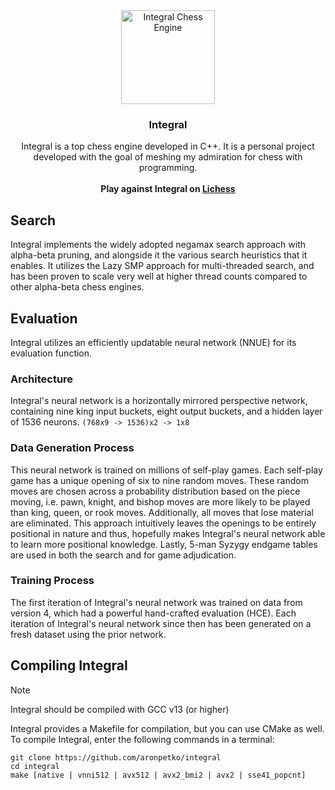 <div align="center">
<img src="https://i.imgur.com/LBxG3Ih.png" alt="Integral Chess Engine" width="150" height="150"/>
<h3>Integral</h3>
Integral is a top chess engine developed in C++. It is a personal project developed with the goal of meshing my admiration for chess with programming.
<br>
<br>
<strong>Play against Integral on <a href="https://lichess.org/@/IntegralBot">Lichess</a></strong>

</div>

## Search
Integral implements the widely adopted negamax search approach with alpha-beta pruning, and alongside it the various search heuristics that it enables. It utilizes the Lazy SMP approach for multi-threaded search, and has been proven to scale very well at higher thread counts compared to other alpha-beta chess engines.

## Evaluation
Integral utilizes an efficiently updatable neural network (NNUE) for its evaluation function.

### Architecture
Integral's neural network is a horizontally mirrored perspective network, containing nine king input buckets, eight output buckets, and a hidden layer of 1536 neurons.
`(768x9 -> 1536)x2 -> 1x8`

### Data Generation Process
This neural network is trained on millions of self-play games. Each self-play game has a unique opening of six to nine random moves. These random moves are chosen across a probability distribution based on the piece moving, i.e. pawn, knight, and bishop moves are more likely to be played than king, queen, or rook moves. Additionally, all moves that lose material are eliminated. This approach intuitively leaves the openings to be entirely positional in nature and thus, hopefully makes Integral's neural network able to learn more positional knowledge. Lastly, 5-man Syzygy endgame tables are used in both the search and for game adjudication. 

### Training Process
The first iteration of Integral's neural network was trained on data from version 4, which had a powerful hand-crafted evaluation (HCE). Each iteration of Integral's neural network since then has been generated on a fresh dataset using the prior network.

## Compiling Integral
> [!NOTE]  
> Integral should be compiled with GCC v13 (or higher)

Integral provides a Makefile for compilation, but you can use CMake as well.\
To compile Integral, enter the following commands in a terminal:
```
git clone https://github.com/aronpetko/integral
cd integral
make [native | vnni512 | avx512 | avx2_bmi2 | avx2 | sse41_popcnt]
```